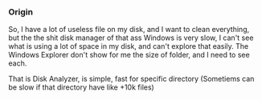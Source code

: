 ### Origin

So, I have a lot of useless file on my disk, and I want to clean everything, but the the shit disk manager of that ass Windows is very slow, I can't see what is using a lot of space in my disk, and can't explore that easily. The Windows Explorer don't show for me the size of folder, and I need to see each.

That is Disk Analyzer, is simple, fast for specific directory (Sometiems can be slow if that directory have like +10k files)